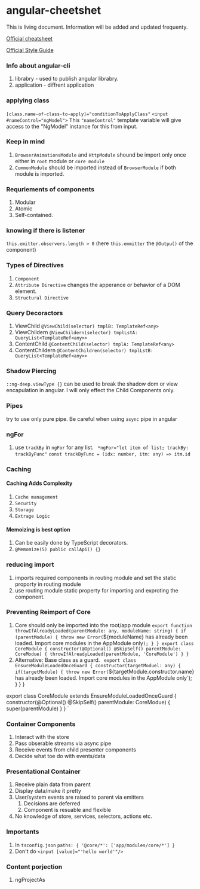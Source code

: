 # angular-cheetshet
This is living document. Information will be added and updated frequenty.

[Official cheatsheet](https://angular.io/guide/cheatsheet)

[Official Style Guide](https://angular.io/guide/styleguide)

### Info about angular-cli
1. librabry - used to publish angular librabry.
2. application - diffrent application


### applying class
`[class.name-of-class-to-apply]="conditionToApplyClass"`
`<input #nameControl="ngModel">` This `"nameControl"` template variable will give  access to the "NgModel" instance for this from input. 

### Keep in mind
1. `BrowserAnimationsModule` and `HttpModule` shound be import only once either in `root` module or `core module`
2. `CommonModule` should be imported instead of `BrowserModule` if both module is imported.


### Requriements of components
1. Modular
2. Atomic
3. Self-contained.

### knowing if there is listener
`this.emitter.observers.length > 0` (here `this.emmitter` the `@Outpu()` of the component)


### Types of Directives
1. `Component`
2. `Attribute Directive` changes the apperance or behavior of a DOM element.
3. `Structural Directive`


### Query Decoractors
1. ViewChild `@ViewChild(selector) tmplB: TemplateRef<any> `
2. ViewChildern `@ViewChildern(selector) tmplLstA: QueryList<TemplateRef<any>>`
3. ContentChild `@ContentChild(selector) tmplA: TemplateRef<any>`
4. ContentChildern `@ContentChildren(selector) tmplLstB: QueryList<TemplateRef<any>>`

### Shadow Piercing
`::ng-deep.viewType {}` can be used to break the shadow dom or view encapulation in angular. I will only effect the Child Components only.


### Pipes
try to use only pure pipe. Be careful when using `async` pipe in angular

### ngFor
1. use `trackBy` in `ngFor` for any list.
` *ngFor="let item of list; trackBy: trackByFunc"`
`const trackByFunc = (idx: number, itm: any) => itm.id`

### Caching

#### Caching Adds Complexity
1. `Cache management`
2. `Security`
3. `Storage`
4. `Extrage Logic`

#### Memoizing is best option
1. Can be easily done by TypeScript decorators.
2. `@Memomize(5)
    public callApi() {}
    `


### reducing import
1. imports required components in routing module and set the static proporty in routing module
2. use routing module static property for importing and exproting the component.

### Preventing Reimport of Core
1. Core should only be imported into the root/app module
`export function throwIfAlreadyLoaded(parentModule: any, moduleName: string) {
    if (parentModule) {
        throw new Error(`${moduleName} has already been loaded. Import core modules in the AppModule only`);
    }
}
export class CoreModule {
    constructor(@Optional() @SkipSelf() parentModule: CoreModue) {
        throwIfAlreadyLoaded(parentModule, 'CoreModule')
    }
}
`
2. Alternative: Base class as a guard.
`
export class EnsureModuleLoadedOnceGuard {
    constructor(targetModuel: any) {
        if(targetModule) {
            throw new Error(`${targetModule.constructor.name} has already been loaded. Import core modules in the AppModule only`);
        }
    }
}

export class CoreModule extends EnsureModuleLoadedOnceGuard {
    constructor(@Optional() @SkipSelf() parentModule: CoreModue) {
        super(parentModule)
    }
}
`

### Container Components
1. Interact with the store
2. Pass obserable streams via async pipe
3. Receive events from child presenter components
4. Decide what toe do with events/data

### Presentational Container
1. Receive plain data from parent
2. Display data/make it pretty
3. User/system events are raised to parent via emitters
    1. Decisions are deferred
    2. Component is resuable and flexible
4. No knowledge of store, services, selectors, actions etc.


### Importants
1. In `tsconfig.json`
`
paths: {
  '@core/*': ['app/modules/core/*']
}
`
2. Don't do `<input [value]="'hello world'"/>`

### Content porjection
1. ngProjectAs
